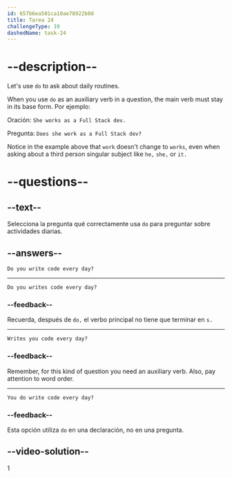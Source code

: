 ```yaml
---
id: 657b6ea501ca10ae78922b0d
title: Tarea 24
challengeType: 19
dashedName: task-24
---
```


# --description--

Let's use `do` to ask about daily routines.

When you use `do` as an auxiliary verb in a question, the main verb must stay in its base form. Por ejemplo:

Oración: `She works as a Full Stack dev.`

Pregunta: `Does she work as a Full Stack dev?`

Notice in the example above that `work` doesn't change to `works`, even when asking about a third person singular subject like `he,` `she,` or `it.`

# --questions--

## --text--

Selecciona la pregunta qué correctamente usa `do` para preguntar sobre actividades diarias.

## --answers--

`Do you write code every day?`

---

`Do you writes code every day?`

### --feedback--

Recuerda, después de `do,` el verbo principal no tiene que terminar en `s.`

---

`Writes you code every day?`

### --feedback--

Remember, for this kind of question you need an auxiliary verb. Also, pay attention to word order.

---

`You do write code every day?`

### --feedback--

Esta opción utiliza `do` en una declaración, no en una pregunta.

## --video-solution--

1
